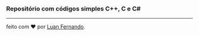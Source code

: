 ### Repositório com códigos simples C++, C e C#


---
feito com ❤️ por [Luan Fernando](https://www.linkedin.com/in/luan-fernando/).
